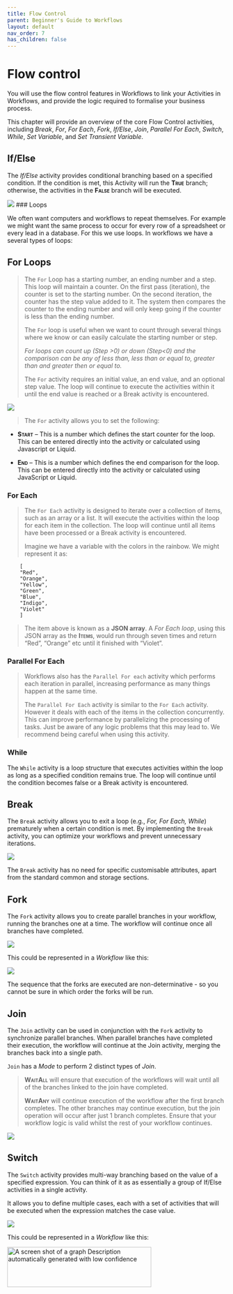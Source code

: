 ```yaml
---
title: Flow Control
parent: Beginner's Guide to Workflows
layout: default
nav_order: 7
has_children: false
---
```


# Flow control

You will use the flow control features in Workflows to link your Activities in Workflows, and provide the logic required to formalise your business process.

This chapter will provide an overview of the core Flow Control activities, including *Break*, *For*, *For Each*, *Fork*, *If/Else*, *Join*, *Parallel For Each*, *Switch*, *While*, *Set Variable*, and *Set Transient Variable*.

## If/Else

The *If/Else* activity provides conditional branching based on a specified condition. If the condition is met, this Activity will run the **<span class="smallcaps">True</span>** branch; otherwise, the activities in the **<span class="smallcaps">False</span>** branch will be executed.

<img src="./media/image72.png"  />
### Loops

We often want computers and workflows to repeat themselves. For example we might want the same process to occur for every row of a spreadsheet or every lead in a database. For this we use loops. In workflows we have a several types of loops:

## For Loops

> The `For` Loop has a starting number, an ending number and a step. This loop will maintain a counter. On the first pass (iteration), the counter is set to the starting number. On the second iteration, the counter has the step value added to it. The system then compares the counter to the ending number and will only keep going if the counter is less than the ending number.
>
> The `For` loop is useful when we want to count through several things where we know or can easily calculate the starting number or step.
>
> *For loops can count up (Step \>0) or down (Step\<0) and the comparison can be any of less than, less than or equal to, greater than and greater then or equal to.*
>
> The `For` activity requires an initial value, an end value, and an optional step value. The loop will continue to execute the activities within it until the end value is reached or a Break activity is encountered.

<img src="./media/image68.png" />

> The `For` activity allows you to set the following:

- **<span class="smallcaps">Start</span>** – This is a number which defines the start counter for the loop. This can be entered directly into the activity or calculated using Javascript or Liquid.

- **<span class="smallcaps">End</span>** – This is a number which defines the end comparison for the loop. This can be entered directly into the activity or calculated using JavaScript or Liquid.

### For Each

> The `For Each` activity is designed to iterate over a collection of items, such as an array or a list. It will execute the activities within the loop for each item in the collection. The loop will continue until all items have been processed or a Break activity is encountered.
>
> Imagine we have a variable with the colors in the rainbow. We might represent it as:
```
    [  
    "Red",  
    "Orange",  
    "Yellow",  
    "Green",  
    "Blue",  
    "Indigo",  
    "Violet"  
    ]
```
> The item above is known as a **JSON array**. A *For Each loop*, using this JSON array as the **<span class="smallcaps">Items</span>**, would run through seven times and return “Red”, “Orange” etc until it finished with “Violet”.

### Parallel For Each

> Workflows also has the `Parallel For each` activity which performs each iteration in parallel, increasing performance as many things happen at the same time.
>
> The `Parallel For Each` activity is similar to the `For Each` activity. However it deals with each of the items in the collection concurrently. This can improve performance by parallelizing the processing of tasks. Just be aware of any logic problems that this may lead to.  We recommend being careful when using this activity.

### While

The `While` activity is a loop structure that executes activities within the loop as long as a specified condition remains true. The loop will continue until the condition becomes false or a Break activity is encountered.

## Break

The `Break` activity allows you to exit a loop (e.g., *For, For Each, While*) prematurely when a certain condition is met. By implementing the `Break` activity, you can optimize your workflows and prevent unnecessary iterations.

<img src="./media/image69.png"  />

The `Break` activity has no need for specific customisable attributes, apart from the standard common and storage sections.

## Fork

The `Fork` activity allows you to create parallel branches in your workflow, running the branches one at a time. The workflow will continue once all branches have completed.

<img src="./media/image70.png" />

This could be represented in a *Workflow* like this:

<img src="./media/image71.png" />

The sequence that the forks are executed are non-determinative - so you cannot be sure in which order the forks will be run.

## Join

The `Join` activity can be used in conjunction with the `Fork` activity to synchronize parallel branches. When parallel branches have completed their execution, the workflow will continue at the Join activity, merging the branches back into a single path.

`Join` has a *Mode* to perform 2 distinct types of *Join*.

> **<span class="smallcaps">WaitAll</span>** will ensure that execution of the workflows will wait until all of the branches linked to the join have completed.
>
> **<span class="smallcaps">WaitAny</span>** will continue execution of the workflow after the first branch completes. The other branches may continue execution, but the join operation will occur after just 1 branch completes.  Ensure that your workflow logic is valid whilst the rest of your workflow continues. 

<img src="./media/image73.png" />

## Switch

The `Switch` activity provides multi-way branching based on the value of a specified expression.  You can think of it as as essentially a group of If/Else activities in a single activity.

It allows you to define multiple cases, each with a set of activities that will be executed when the expression matches the case value.

<img src="./media/image74.png" />

This could be represented in a *Workflow* like this:

<img src="./media/image75.png" style="width:3.44337in;height:0.9648in" alt="A screen shot of a graph Description automatically generated with low confidence" />

